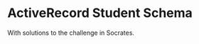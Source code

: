 ActiveRecord Student Schema
===========================

With solutions to the challenge in Socrates.